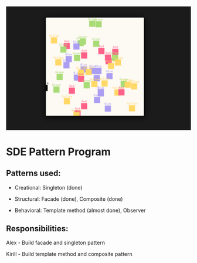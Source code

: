 ![Game Screenshot](screenshot.png)
# SDE Pattern Program

## Patterns used:

- Creational:
  Singleton (done)

- Structural:
  Facade (done),
  Composite (done)

- Behavioral:
  Template method (almost done),
  Observer

## Responsibilities:

Alex - Build facade and singleton pattern

Kirill - Build template method and composite pattern
